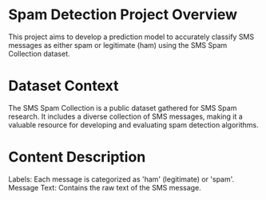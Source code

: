 # Spam Detection Project Overview
This project aims to develop a prediction model to accurately classify SMS messages as either spam or legitimate (ham) using the SMS Spam Collection dataset. 
# Dataset Context
The SMS Spam Collection is a public dataset gathered for SMS Spam research. It includes a diverse collection of SMS messages, making it a valuable resource for developing and evaluating spam detection algorithms.
# Content Description
Labels: Each message is categorized as 'ham' (legitimate) or 'spam'.
Message Text: Contains the raw text of the SMS message.
